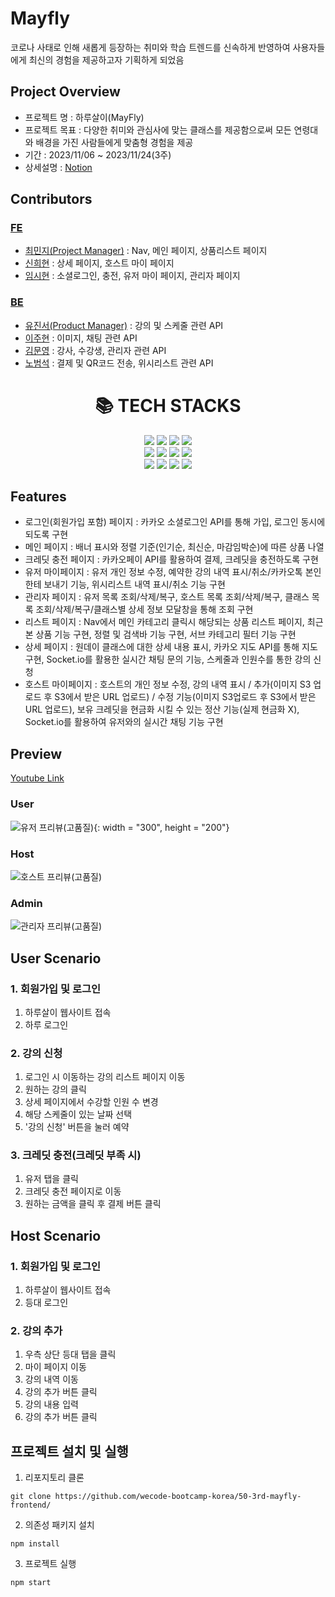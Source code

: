 # Mayfly
코로나 사태로 인해 새롭게 등장하는 취미와 학습 트렌드를 신속하게 반영하여 사용자들에게 최신의 경험을 제공하고자 기획하게 되었음

## Project Overview
- 프로젝트 명 : 하루살이(MayFly)
- 프로젝트 목표 : 다양한 취미와 관심사에 맞는 클래스를 제공함으로써 모든 연령대와 배경을 가진 사람들에게 맞춤형 경험을 제공
- 기간 : 2023/11/06 ~ 2023/11/24(3주)
- 상세설명 : [Notion](https://www.notion.so/MAY-FLY-832bc1609d79431cbaef0182cf1fc9ec)

## Contributors
### [FE](https://github.com/wecode-bootcamp-korea/50-3rd-mayfly-frontend)
- [최민지(Project Manager)](http://github.com/fullminji) : Nav, 메인 페이지, 상품리스트 페이지
- [신희현](http://github.com/hxxhyun) : 상세 페이지, 호스트 마이 페이지
- [임시현](http://github.com/jsm00929) : 소셜로그인, 충전, 유저 마이 페이지, 관리자 페이지

### [BE](https://github.com/wecode-bootcamp-korea/50-3rd-mayfly-backend)
- [유진서(Product Manager)](http://github.com/coderjins) : 강의 및 스케줄 관련 API
- [이주현](http://github.com/juhyunju) : 이미지, 채팅 관련 API
- [김문영](https://github.com/kimmunyeong) : 강사, 수강생, 관리자 관련 API
- [노범석](https://github.com/prodigy0831) : 결제 및 QR코드 전송, 위시리스트 관련 API

<div align=center><h1>📚 TECH STACKS</h1></div>
<div align=center>
  <img src="https://img.shields.io/badge/html5-E34F26?style=for-the-badge&logo=html5&logoColor=white"> 
  <img src="https://img.shields.io/badge/css-1572B6?style=for-the-badge&logo=css3&logoColor=white"> 
  <img src="https://img.shields.io/badge/javascript-F7DF1E?style=for-the-badge&logo=javascript&logoColor=black">
  <img src="https://img.shields.io/badge/amazon s3-569A31?style=for-the-badge&logo=amazons3&logoColor=white">
  <br>
  
  <img src="https://img.shields.io/badge/react-61DAFB?style=for-the-badge&logo=react&logoColor=black">
  <img src="https://img.shields.io/badge/sass-CC6699?style=for-the-badge&logo=sass&logoColor=white">
  <img src="https://img.shields.io/badge/socket.io-010101?style=for-the-badge&logo=socket.io&logoColor=white">
  <img src="https://img.shields.io/badge/github-181717?style=for-the-badge&logo=github&logoColor=white">
  <br>
  
  <img src="https://img.shields.io/badge/git-F05032?style=for-the-badge&logo=git&logoColor=white">
  <img src="http://img.shields.io/badge/slack-4A154B?style=for-the-badge&logo=slack&logoColor=white">
  <img src="http://img.shields.io/badge/trello-0052CC?style=for-the-badge&logo=trello&logoColor=white">
  <img src="http://img.shields.io/badge/notion-000000?style=for-the-badge&logo=notion&logoColor=white">
</div>

## Features
- 로그인(회원가입 포함) 페이지 : 카카오 소셜로그인 API를 통해 가입, 로그인 동시에 되도록 구현
- 메인 페이지 : 배너 표시와 정렬 기준(인기순, 최신순, 마감임박순)에 따른 상품 나열
- 크레딧 충전 페이지 : 카카오페이 API를 활용하여 결제, 크레딧을 충전하도록 구현
- 유저 마이페이지 : 유저 개인 정보 수정, 예약한 강의 내역 표시/취소/카카오톡 본인한테 보내기 기능, 위시리스트 내역 표시/취소 기능 구현
- 관리자 페이지 : 유저 목록 조회/삭제/복구, 호스트 목록 조회/삭제/복구, 클래스 목록 조회/삭제/복구/클래스별 상세 정보 모달창을 통해 조회 구현
- 리스트 페이지 : Nav에서 메인 카테고리 클릭시 해당되는 상품 리스트 페이지, 최근 본 상품 기능 구현, 정렬 및 검색바 기능 구현, 서브 카테고리 필터 기능 구현
- 상세 페이지 : 원데이 클래스에 대한 상세 내용 표시, 카카오 지도 API를 통해 지도 구현, Socket.io를 활용한 실시간 채팅 문의 기능, 스케줄과 인원수를 통한 강의 신청
- 호스트 마이페이지 : 호스트의 개인 정보 수정, 강의 내역 표시 / 추가(이미지 S3 업로드 후 S3에서 받은 URL 업로드) / 수정 기능(이미지 S3업로드 후 S3에서 받은 URL 업로드), 보유 크레딧을 현금화 시킬 수 있는 정산 기능(실제 현금화 X), Socket.io를 활용하여 유저와의 실시간 채팅 기능 구현

## Preview
[Youtube Link](https://www.youtube.com/watch?v=cVoA37Jss4o)

### User
![유저 프리뷰(고품질)](https://github.com/wecode-bootcamp-korea/50-3rd-mayfly-frontend/assets/96459468/d7c67f8e-4e5d-40d9-aeb2-5dd1851e3043){: width = "300", height = "200"}

### Host
![호스트 프리뷰(고품질)](https://github.com/wecode-bootcamp-korea/50-3rd-mayfly-frontend/assets/96459468/1adcaaae-cfc6-4b30-b4af-8bf5a616208b)

### Admin
![관리자 프리뷰(고품질)](https://github.com/wecode-bootcamp-korea/50-3rd-mayfly-frontend/assets/96459468/b235d8ea-2b41-48db-a12f-ee6b13e71df5)


## User Scenario
### 1. 회원가입 및 로그인
1. 하루살이 웹사이트 접속
2. 하루 로그인

### 2. 강의 신청
1. 로그인 시 이동하는 강의 리스트 페이지 이동
2. 원하는 강의 클릭
3. 상세 페이지에서 수강할 인원 수 변경
4. 해당 스케줄이 있는 날짜 선택
5. '강의 신청' 버튼을 눌러 예약

### 3. 크레딧 충전(크레딧 부족 시)
1. 유저 탭을 클릭
2. 크레딧 충전 페이지로 이동
3. 원하는 금액을 클릭 후 결제 버튼 클릭

## Host Scenario
### 1. 회원가입 및 로그인
1. 하루살이 웹사이트 접속
2. 등대 로그인

### 2. 강의 추가
1. 우측 상단 등대 탭을 클릭
2. 마이 페이지 이동
3. 강의 내역 이동
4. 강의 추가 버튼 클릭
5. 강의 내용 입력
6. 강의 추가 버튼 클릭

## 프로젝트 설치 및 실행
1. 리포지토리 클론
```
git clone https://github.com/wecode-bootcamp-korea/50-3rd-mayfly-frontend/
```

2. 의존성 패키지 설치
```
npm install
```

3. 프로젝트 실행
```
npm start
```
